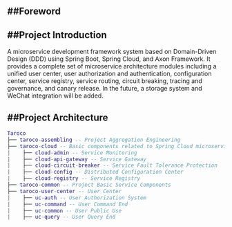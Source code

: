 

  ##Foreword
-

  ##Project Introduction
-
A microservice development framework system based on Domain-Driven Design (DDD) using Spring Boot, Spring Cloud, and Axon Framework. It provides a complete set of microservice architecture modules including a unified user center, user authorization and authentication, configuration center, service registry, service routing, circuit breaking, tracing and governance, and canary release. In the future, a storage system and WeChat integration will be added.


  ##Project Architecture
-
  ``` lua
Taroco
├── taroco-assembling -- Project Aggregation Engineering
├── taroco-cloud -- Basic components related to Spring Cloud microservices
|    ├── cloud-admin -- Service Monitoring
|    ├── cloud-api-gateway -- Service Gateway
|    ├── cloud-circuit-breaker -- Service Fault Tolerance Protection
|    ├── cloud-config -- Distributed Configuration Center
|    ├── cloud-registry -- Service Registry
├── taroco-common -- Project Basic Service Components
├── taroco-user-center -- User Center
|    ├── uc-auth -- User Authorization System
|    ├── uc-command -- User Command End
|    ├── uc-common -- User Public Use
|    ├── uc-query -- User Query End
```
  
  
